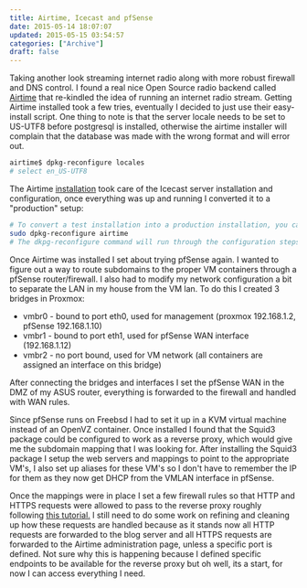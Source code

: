```yaml
---
title: Airtime, Icecast and pfSense
date: 2015-05-14 18:07:07
updated: 2015-05-15 03:54:57
categories: ["Archive"]
draft: false
---
```


Taking another look streaming internet radio along with more robust firewall and DNS control. I found a real nice Open Source radio backend called <a href="https://www.sourcefabric.org/en/airtime/" target="_blank">Airtime</a> that re-kindled the idea of running an internet radio stream. Getting Airtime installed took a few tries, eventually I decided to just use their easy-install script. One thing to note is that the server locale needs to be set to US-UTF8 before postgresql is installed, otherwise the airtime installer will complain that the database was made with the wrong format and will error out.

```bash
airtime$ dpkg-reconfigure locales
# select en_US-UTF8
```

The Airtime <a href="http://sourcefabric.booktype.pro/airtime-25-for-broadcasters/easy-setup/" target="_blank">installation</a> took care of the Icecast server installation and configuration, once everything was up and running I converted it to a "production" setup:

```bash
# To convert a test installation into a production installation, you can run the command:
sudo dpkg-reconfigure airtime
# The dkpg-reconfigure command will run through the configuration steps shown in the Automated installation chapter, so that you can set the correct hostnames and passwords for # # your production Airtime server.
```

Once Airtime was installed I set about trying pfSense again. I wanted to figure out a way to route subdomains to the proper VM containers through a pfSense router/firewall. I also had to modify my network configuration a bit to separate the LAN in my house from the VM lan. To do this I created 3 bridges in Proxmox:

* vmbr0 - bound to port eth0, used for management (proxmox 192.168.1.2, pfSense 192.168.1.10)
* vmbr1 - bound to port eth1, used for pfSense WAN interface (192.168.1.12)
* vmbr2 - no port bound, used for VM network (all containers are assigned an interface on this bridge)

After connecting the bridges and interfaces I set the pfSense WAN in the DMZ of my ASUS router, everything is forwarded to the firewall and handled with WAN rules.

Since pfSense runs on Freebsd I had to set it up in a KVM virtual machine instead of an OpenVZ container. Once installed I found that the Squid3 package could be configured to work as a reverse proxy, which would give me the subdomain mapping that I was looking for. After installing the Squid3 package I setup the web servers and mappings to point to the appropriate VM's, I also set up aliases for these VM's so I don't have to remember the IP for them as they now get DHCP from the VMLAN interface in pfSense.

Once the mappings were in place I set a few firewall rules so that HTTP and HTTPS requests were allowed to pass to the reverse proxy roughly following <a href="https://forum.pfsense.org/index.php?topic=56318.0">this tutorial.</a> I still need to do some work on refining and cleaning up how these requests are handled because as it stands now all HTTP requests are forwarded to the blog server and all HTTPS requests are forwarded to the Airtime administration page, unless a specific port is defined. Not sure why this is happening because I defined specific endpoints to be available for the reverse proxy but oh well, its a start, for now I can access everything I need.